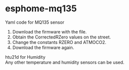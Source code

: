 # esphome-mq135
Yaml code for MQ135 sensor<br/>
1. Download the firmware with the file.<br/>
2. Obtain the CorrectedRZero values on the street.<br/>
3. Change the constants RZERO and ATMOCO2.<br/>
4. Download the firmware again.<br/>

htu21d for Humidity<br/>
Any other temperature and humidity sensors can be used.
